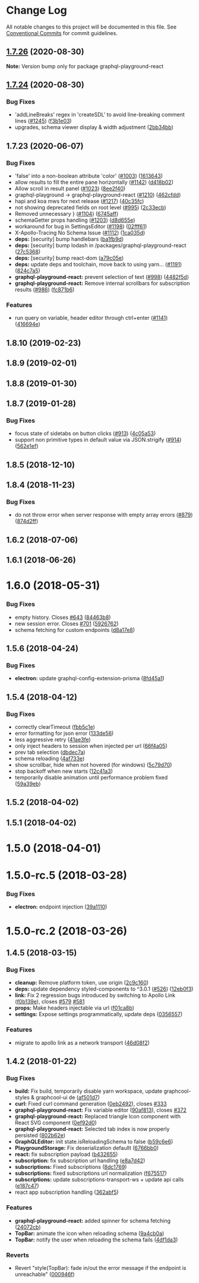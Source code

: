 # Change Log

All notable changes to this project will be documented in this file.
See [Conventional Commits](https://conventionalcommits.org) for commit guidelines.

## [1.7.26](https://github.com/graphcool/graphql-playground/compare/graphql-playground-react@1.7.24...graphql-playground-react@1.7.26) (2020-08-30)

**Note:** Version bump only for package graphql-playground-react





## [1.7.24](https://github.com/graphcool/graphql-playground/compare/graphql-playground-react@1.7.23...graphql-playground-react@1.7.24) (2020-08-30)


### Bug Fixes

* 'addLineBreaks' regex in 'createSDL' to avoid line-breaking comment lines ([#1245](https://github.com/graphcool/graphql-playground/issues/1245)) ([f3b1e03](https://github.com/graphcool/graphql-playground/commit/f3b1e03f887a6dec36301577cdaa7184aff50cce))
* upgrades, schema viewer display & width adjustment ([2bb34bb](https://github.com/graphcool/graphql-playground/commit/2bb34bb8fb8c356e10435727a3f82cd23464b6b6))





## 1.7.23 (2020-06-07)


### Bug Fixes

* 'false' into a non-boolean attribute 'color' ([#1003](https://github.com/graphcool/graphql-playground/issues/1003)) ([1613643](https://github.com/graphcool/graphql-playground/commit/16136437270c1943ff9d7ce57ff58368dcebbc59))
* allow results to fill the entire pane horizontally ([#1142](https://github.com/graphcool/graphql-playground/issues/1142)) ([d418b02](https://github.com/graphcool/graphql-playground/commit/d418b026dc98f008c2af4403b00ac2247078e838))
* Allow scroll in result panel ([#1023](https://github.com/graphcool/graphql-playground/issues/1023)) ([8ee2f40](https://github.com/graphcool/graphql-playground/commit/8ee2f40ce10736c763b4bbc1d3476611e71dff1f))
* graphql-playground -> graphql-playground-react ([#1210](https://github.com/graphcool/graphql-playground/issues/1210)) ([462cfdd](https://github.com/graphcool/graphql-playground/commit/462cfddc11a5c132dbb0bc460614529ff265a247))
* hapi and koa mws for next release ([#1217](https://github.com/graphcool/graphql-playground/issues/1217)) ([40c35fc](https://github.com/graphcool/graphql-playground/commit/40c35fc4c73b939d002c9d2dff51eed5dd0b6aa9))
* not showing deprecated fields on root level ([#995](https://github.com/graphcool/graphql-playground/issues/995)) ([2c33ecb](https://github.com/graphcool/graphql-playground/commit/2c33ecb1935725ad5347b38f61527e25ad9379a9))
* Removed unnecessary } ([#1104](https://github.com/graphcool/graphql-playground/issues/1104)) ([6745aff](https://github.com/graphcool/graphql-playground/commit/6745aff4d945b9c107582a776f2ad5300518fc26))
* schemaGetter props handling ([#1203](https://github.com/graphcool/graphql-playground/issues/1203)) ([d8d655e](https://github.com/graphcool/graphql-playground/commit/d8d655e8ded50034f5f8a83f05069769fc652463))
* workaround for bug in SettingsEditor ([#1198](https://github.com/graphcool/graphql-playground/issues/1198)) ([02fff61](https://github.com/graphcool/graphql-playground/commit/02fff61f7872cc91f2fc026fd925f7af579d9e66))
* X-Apollo-Tracing No Schema Issue ([#1112](https://github.com/graphcool/graphql-playground/issues/1112)) ([1ca035d](https://github.com/graphcool/graphql-playground/commit/1ca035d06f71cbe02aa8f36e7fce2095c2854ba6))
* **deps:** [security] bump handlebars ([ba1fb9d](https://github.com/graphcool/graphql-playground/commit/ba1fb9d56e20806cf759d40abfe4b455993d1d13))
* **deps:** [security] bump lodash in /packages/graphql-playground-react ([27c5368](https://github.com/graphcool/graphql-playground/commit/27c536825d89d112504109205fd2a111ab9c5c40))
* **deps:** [security] bump react-dom ([a79c05e](https://github.com/graphcool/graphql-playground/commit/a79c05e49d937a1319a206c14e394a92a014e1de))
* **deps:** update deps and toolchain, move back to using yarn… ([#1191](https://github.com/graphcool/graphql-playground/issues/1191)) ([824c7a5](https://github.com/graphcool/graphql-playground/commit/824c7a57f0284f022726a8b8840aafc3e8720ccd))
* **graphql-playground-react:** prevent selection of text ([#998](https://github.com/graphcool/graphql-playground/issues/998)) ([4482f5d](https://github.com/graphcool/graphql-playground/commit/4482f5d0faa656ad2b0ea1a54fea9bccb71b619a))
* **graphql-playground-react:** Remove internal scrollbars for subscription results ([#986](https://github.com/graphcool/graphql-playground/issues/986)) ([fc871b6](https://github.com/graphcool/graphql-playground/commit/fc871b6b021a07664f2fd57d91f72693d8af8d3a))


### Features

* run query on variable, header editor through ctrl+enter ([#1141](https://github.com/graphcool/graphql-playground/issues/1141)) ([416694e](https://github.com/graphcool/graphql-playground/commit/416694ed0bdc3c8e4348095b79c8b16e36d6042a))



## 1.8.10 (2019-02-23)



## 1.8.9 (2019-02-01)



## 1.8.8 (2019-01-30)



## 1.8.7 (2019-01-28)


### Bug Fixes

* focus state of sidetabs on button clicks ([#913](https://github.com/graphcool/graphql-playground/issues/913)) ([4c05a53](https://github.com/graphcool/graphql-playground/commit/4c05a53588dfad18bdc129b5a07d2bc02eecb1e5))
* support non primitive types in default value via JSON.strigify ([#914](https://github.com/graphcool/graphql-playground/issues/914)) ([562e1ef](https://github.com/graphcool/graphql-playground/commit/562e1efa23f28450fd13d063e504a2adb00c1a80))



## 1.8.5 (2018-12-10)



## 1.8.4 (2018-11-23)


### Bug Fixes

* do not throw error when server response with empty array errors ([#879](https://github.com/graphcool/graphql-playground/issues/879)) ([874d2ff](https://github.com/graphcool/graphql-playground/commit/874d2ff057fb2879a4f265a46811e08509b955d0))



## 1.6.2 (2018-07-06)



## 1.6.1 (2018-06-26)



# 1.6.0 (2018-05-31)


### Bug Fixes

* empty history. Closes [#643](https://github.com/graphcool/graphql-playground/issues/643) ([84463b8](https://github.com/graphcool/graphql-playground/commit/84463b88ac8d5529bd75240e1230740858c12190))
* new session error. Closes [#701](https://github.com/graphcool/graphql-playground/issues/701) ([5926762](https://github.com/graphcool/graphql-playground/commit/5926762bfba0379f628d62d71c4ab7ce5cf0fea6))
* schema fetching for custom endpoints ([d8a17e8](https://github.com/graphcool/graphql-playground/commit/d8a17e82c0a24d10e1fa7c06b236c3742783825c))



## 1.5.6 (2018-04-24)


### Bug Fixes

* **electron:** update graphql-config-extension-prisma ([8fd45a1](https://github.com/graphcool/graphql-playground/commit/8fd45a1c27172722c335b4c84b793813c2d52b7e))



## 1.5.4 (2018-04-12)


### Bug Fixes

* correctly clearTimeout ([fbb5c1e](https://github.com/graphcool/graphql-playground/commit/fbb5c1ec55250015ef99c2c0dc27394fdf07683c))
* error formatting for json error ([133de56](https://github.com/graphcool/graphql-playground/commit/133de565130ebfc50494a22898abc1d16c48c3d8))
* less aggressive retry ([41ae3fe](https://github.com/graphcool/graphql-playground/commit/41ae3fe4d4590782a2b850d2fae967ade55b8ba8))
* only inject headers to session when injected per url ([66f4a05](https://github.com/graphcool/graphql-playground/commit/66f4a050eece31dc17319eeb22d370785c765fbf))
* prev tab selection ([dbdec7a](https://github.com/graphcool/graphql-playground/commit/dbdec7a0f42a50db4ed5a810cfde7923669754f3))
* schema reloading ([4af733e](https://github.com/graphcool/graphql-playground/commit/4af733ebbc16fc356b09f5e5c209e9b9122e65ef))
* show scrollbar, hide when not hovered (for windows) ([5c79d70](https://github.com/graphcool/graphql-playground/commit/5c79d70fbbed884ad658364e104eb196d1390b4f))
* stop backoff when new starts ([12c41a3](https://github.com/graphcool/graphql-playground/commit/12c41a38a5f166f2cc3baef717d827b3db5d4a62))
* temporarily disable animation until performance problem fixed ([59a39eb](https://github.com/graphcool/graphql-playground/commit/59a39ebbf2f8eb680d64db576d25828db129cf01))



## 1.5.2 (2018-04-02)



## 1.5.1 (2018-04-02)



# 1.5.0 (2018-04-01)



# 1.5.0-rc.5 (2018-03-28)


### Bug Fixes

* **electron:** endpoint injection ([39a1110](https://github.com/graphcool/graphql-playground/commit/39a1110a0284ef05c73ada3892c585c85e6e14a2))



# 1.5.0-rc.2 (2018-03-26)



## 1.4.5 (2018-03-15)


### Bug Fixes

* **cleanup:** Remove platform token, use origin ([2c9c160](https://github.com/graphcool/graphql-playground/commit/2c9c1606445119e7172045da2e4f8f14cfaab26a))
* **deps:** update dependency styled-components to ^3.0.1 ([#526](https://github.com/graphcool/graphql-playground/issues/526)) ([12eb0f3](https://github.com/graphcool/graphql-playground/commit/12eb0f35228b3d24f34fff651434ac8d05c93e9c))
* **link:** Fix 2 regression bugs introduced by switching to Apollo Link ([f0b139e](https://github.com/graphcool/graphql-playground/commit/f0b139ec19bc2269058c6030322074b195b48f7a)), closes [#579](https://github.com/graphcool/graphql-playground/issues/579) [#581](https://github.com/graphcool/graphql-playground/issues/581)
* **props:** Make headers injectable via url ([f01ca8b](https://github.com/graphcool/graphql-playground/commit/f01ca8b767780e2dbf56ccc2bdd23430b192b502))
* **settings:** Expose settings programmatically, update deps ([0356557](https://github.com/graphcool/graphql-playground/commit/03565573869f240675aaa5399bb5f0ac097455c5))


### Features

* migrate to apollo link as a network transport ([46d08f2](https://github.com/graphcool/graphql-playground/commit/46d08f282f8acff961f5b6167e5465069256b559))



## 1.4.2 (2018-01-22)


### Bug Fixes

* **build:** Fix build, temporarily disable yarn workspace, update graphcool-styles & graphcool-ui de ([af501d7](https://github.com/graphcool/graphql-playground/commit/af501d7a754a14dbacc76439a77434f892828482))
* **curl:** Fixed curl command generation ([0eb2492](https://github.com/graphcool/graphql-playground/commit/0eb2492545d8c58de80eb8e435840e3fadc144b2)), closes [#333](https://github.com/graphcool/graphql-playground/issues/333)
* **graphql-playground-react:** Fix variable editor ([90af813](https://github.com/graphcool/graphql-playground/commit/90af8135be85b7088799c17e4f0b2994dcf2abb5)), closes [#372](https://github.com/graphcool/graphql-playground/issues/372)
* **graphql-playground-react:** Replaced triangle Icon component with React SVG component ([0ef92d0](https://github.com/graphcool/graphql-playground/commit/0ef92d02e10493726a368de5000589bd6e1a0d28))
* **graphql-playground-react:** Selected tab index is now properly persisted ([802b62e](https://github.com/graphcool/graphql-playground/commit/802b62e53a457ed10db5e39b3f7f7d4aa211d0bb))
* **GraphQLEditor:** init state.isReloadingSchema to false ([b59c6e6](https://github.com/graphcool/graphql-playground/commit/b59c6e65725540ef19ded88e677070ab0f8db945))
* **PlaygroundStorage:** Fix deserialization defaullt ([6766bb0](https://github.com/graphcool/graphql-playground/commit/6766bb001d98d4f131ac71c9bb07804891a7d287))
* **react:** fix subscription payload ([b432655](https://github.com/graphcool/graphql-playground/commit/b4326555c84d90b96e10bad5cf5a0c826b4e500f))
* **subscription:** fix subscription url handling ([e8a7d42](https://github.com/graphcool/graphql-playground/commit/e8a7d42d4a4458b6f0d0e27b7e31a5386ff50be8))
* **subscriptions:** Fixed subscriptions ([8dc1769](https://github.com/graphcool/graphql-playground/commit/8dc17691734362853f2fd84c6bd56530f2ce7329))
* **subscriptions:** fixed subscriptions url normalization ([f675517](https://github.com/graphcool/graphql-playground/commit/f67551718fb93d9170ca393e996e588a8fa834c8))
* **subscriptions:** update subscriptions-transport-ws + update api calls ([e187c47](https://github.com/graphcool/graphql-playground/commit/e187c470a97a7ea6c03ce1ed6097eae2855fa251))
* react app subscription handling ([362abf5](https://github.com/graphcool/graphql-playground/commit/362abf5a401bf73e377f941c52578ed78523d625))


### Features

* **graphql-playground-react:** added spinner for schema fetching ([24072cb](https://github.com/graphcool/graphql-playground/commit/24072cbd1d332fff402c4a829cfa25784f982f32))
* **TopBar:** animate the icon when reloading schema ([9a4cb0a](https://github.com/graphcool/graphql-playground/commit/9a4cb0a587cae09cdfbe8781eef8ad3f92fbc3cd))
* **TopBar:** notify the user when reloading the schema fails ([4df1da3](https://github.com/graphcool/graphql-playground/commit/4df1da30e6cbbc23510fbb6c36928e9e28cf3f08))


### Reverts

* Revert "style(TopBar): fade in/out the error message if the endpoint is unreachable" ([000946f](https://github.com/graphcool/graphql-playground/commit/000946fd2f334e5c46f1157731c5073010043281))
